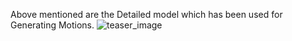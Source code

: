Above mentioned are the Detailed model which has been used for Generating Motions.
![teaser_image](https://github.com/YoushanZhang/AiAI/blob/main/3D%20Human%20Motion/T2M/Screenshot%202024-04-29%20190517.png)
